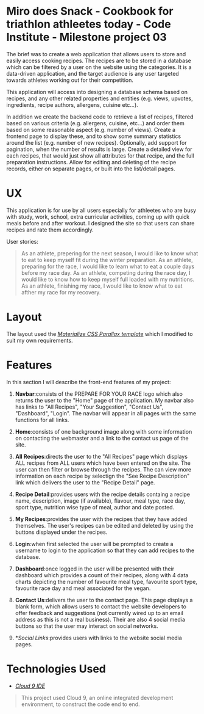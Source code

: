 # **Miro does Snack - Cookbook for triathlon athleetes today - Code Institute - Milestone project 03**

The brief was to create a web application that allows users to store and easily access cooking recipes.
The recipes are to be stored in a database which can be filtered by a user on the website using the categories.
It is a data-driven application, and the target audience is any user targeted towards athletes working out for their competition.

This application will access into designing a database schema based on recipes, and any other related properties and entities 
(e.g. views, upvotes, ingredients, recipe authors, allergens, cuisine etc…).

In addition we create the backend code to retrieve a list of recipes, filtered based on various criteria (e.g. allergens, cuisine, etc…)
and order them based on some reasonable aspect (e.g. number of views). Create a frontend page to display these,
and to show some summary statistics around the list (e.g. number of new recipes). Optionally, add support for pagination, when the number of results is large.
Create a detailed view for each recipes, that would just show all attributes for that recipe, and the full preparation instructions.
Allow for editing and deleting of the recipe records, either on separate pages, or built into the list/detail pages.

# **UX**

This application is for use by all users especially for athleetes who are busy with study, work, school,
extra curricular activities, coming up with quick meals before and after workout.
I designed the site so that users can share recipes and rate them accordingly.

User stories:

> As an athlete, prepering for the next season, I would like to know what to eat to keep myself fit during the winter preparation.
> As an athlete, preparing for the race, I would like to learn what to eat a couple days before my race day.
> As an athlete, competing during the race day, I would like to know how to keep myself full loaded with my nutritions.
> As an athlete, finishing my race, I would like to know what to eat afther my race for my recovery.


# Layout

The layout used the *[Materialize CSS Parallax template](https://materializecss.com/templates/parallax-template/preview.html)* which I modified to suit my own requirements.

# Features 

In this section I will describe the front-end features of my project:

1. **Navbar**:consists of the PREPARE FOR YOUR RACE logo which also returns the user to the "Home" page of the application.
             My navbar also has links to "All Recipes", "Your Suggestion", "Contact Us", "Dashboard", "Login". The navbar will appear in all pages
             with the same functions for all links.
         
2. **Home**:consists of one background image along with some information on contacting the webmaster and a link to the contact us page of the site. 
    
3. **All Recipes**:directs the user to the "All Recipes" page which displays ALL recipes from ALL users which have been entered on the site. 
                The user can then filter or browse through the recipes.
                The can view more information on each recipe by selectign the "See Recipe Description" link which delivers the user to the "Recipe Detail" page. 

4. **Recipe Detail**:provides users with the recipe details containg a recipe name, description, image (if available), flavour, meal type, race day, sport type, nutrition wise type of meal, author and date posted.

5. **My Recipes**:provides the user with the recipes that they have added themselves. The user's recipes can be edited and deleted by using the buttons displayed under the recipes.

6. **Login**:when first selected the user will be prompted to create a username to login to the application so that they can add recipes to the database.

7. **Dashboard**:once logged in the user will be presented with their dashboard which provides a count of their recipes, along with 4 data charts depicting the number of favourite meal type, favourite sport type, favourite race day and meal associated for the vegan.

8. **Contact Us**:delivers the user to the contact page. This page displays a blank form, which allows users to contact the website developers to offer feedback and suggestions (not currently wired up to an email address as this is not a real business). 
              Their are also 4 social media buttons so that the user may interact on social networks.

9. **Social Links*:provides users with links to the website social media pages.


# **Technologies Used**

* *[Cloud 9 IDE](https://aws.amazon.com/cloud9/)*
> This project used Cloud 9, an online integrated development environment, to construct the code end to end.











